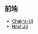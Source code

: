 ## 前端

- [Chakra-UI](https://chakra-ui.com/docs/components)
- [Next.JS](https://nextjs.org/docs/app)
